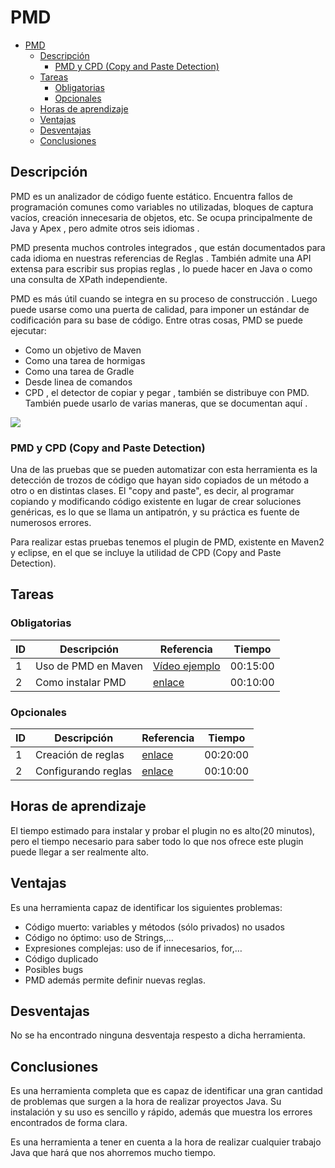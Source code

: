 #  PMD

- [PMD](#pmd)
  - [Descripción](#descripci%C3%B3n)
    - [PMD y CPD (Copy and Paste Detection)](#pmd-y-cpd-copy-and-paste-detection)
  - [Tareas](#tareas)
    - [Obligatorias](#obligatorias)
    - [Opcionales](#opcionales)
  - [Horas de aprendizaje](#horas-de-aprendizaje)
  - [Ventajas](#ventajas)
  - [Desventajas](#desventajas)
  - [Conclusiones](#conclusiones)

## Descripción

PMD es un analizador de código fuente estático. Encuentra fallos de programación comunes como variables no utilizadas, bloques de captura vacíos, creación innecesaria de objetos, etc. Se ocupa principalmente de Java y Apex , pero admite otros seis idiomas .

PMD presenta muchos controles integrados , que están documentados para cada idioma en nuestras referencias de Reglas . También admite una API extensa para escribir sus propias reglas , lo puede hacer en Java o como una consulta de XPath independiente.

PMD es más útil cuando se integra en su proceso de construcción . Luego puede usarse como una puerta de calidad, para imponer un estándar de codificación para su base de código. Entre otras cosas, PMD se puede ejecutar:

* Como un objetivo de Maven
* Como una tarea de hormigas
* Como una tarea de Gradle
* Desde linea de comandos
* CPD , el detector de copiar y pegar , también se distribuye con PMD. También puede usarlo de varias maneras, que se documentan aquí .

![](http://3.bp.blogspot.com/-N4XBalY_iVs/VA4oguuwOaI/AAAAAAAAASc/gwJO-VIntOU/s1600/Captura.JPG)
  
### PMD y CPD (Copy and Paste Detection)

Una de las pruebas que se pueden automatizar con esta herramienta es la detección de trozos de código que hayan sido copiados de un método a otro o en distintas clases. El "copy and paste", es decir, al programar copiando y modificando código existente en lugar de crear soluciones genéricas, es lo que se llama un antipatrón, y su práctica es fuente de numerosos errores.

Para realizar estas pruebas tenemos el plugin de PMD, existente en Maven2 y eclipse, en el que se incluye la utilidad de CPD (Copy and Paste Detection).

## Tareas

### Obligatorias

| ID      | Descripción | Referencia | Tiempo  |
| ------- | ----------- | ---------- | ------- |
| 1  |Uso de PMD en Maven| [Vídeo ejemplo](https://www.youtube.com/watch?v=bRFVukVIcao) | 00:15:00|
| 2  |Como instalar PMD| [enlace](https://pmd.github.io/pmd-6.13.0/pmd_userdocs_installation.html) | 00:10:00|

### Opcionales

| ID      | Descripción | Referencia | Tiempo  |
| ------- | ----------- | ---------- | ------- |
| 1  |Creación de reglas| [enlace](https://pmd.github.io/pmd-6.13.0/pmd_userdocs_making_rulesets.html) | 00:20:00|
| 2  |Configurando reglas| [enlace](https://pmd.github.io/pmd-6.13.0/pmd_userdocs_configuring_rules.html) | 00:10:00|

## Horas de aprendizaje

El tiempo estimado para instalar y probar el plugin no es alto(20 minutos), pero el tiempo necesario para saber todo lo que nos ofrece este plugin puede llegar a ser realmente alto.

## Ventajas

Es una herramienta capaz de identificar los siguientes problemas:

* Código muerto: variables y métodos (sólo privados) no usados
* Código no óptimo: uso de Strings,…
* Expresiones complejas: uso de if innecesarios, for,…
* Código duplicado
* Posibles bugs
* PMD además permite definir nuevas reglas.

## Desventajas

No se ha encontrado ninguna desventaja respesto a dicha herramienta.

## Conclusiones

Es una herramienta completa que es capaz de identificar una gran cantidad de problemas que surgen a la hora de realizar proyectos Java. Su instalación y su uso es sencillo y rápido, además que muestra los errores encontrados de forma clara.

Es una herramienta a tener en cuenta a la hora de realizar cualquier trabajo Java que hará que nos ahorremos mucho tiempo.